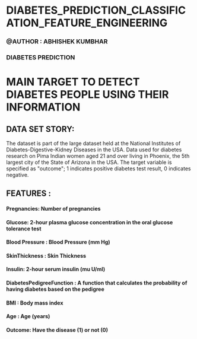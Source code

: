# DIABETES_PREDICTION_CLASSIFICATION_FEATURE_ENGINEERING
### @AUTHOR : ABHISHEK KUMBHAR
### DIABETES PREDICTION

# MAIN TARGET TO DETECT DIABETES PEOPLE USING THEIR INFORMATION

## DATA SET STORY:
 The dataset is part of the large dataset held at the National
 Institutes of Diabetes-Digestive-Kidney Diseases in the USA.
 Data used for diabetes research on Pima Indian women aged 21 and
 over living in Phoenix, the 5th largest city of the State of Arizona
 in the USA.
 The target variable is specified as "outcome"; 1 indicates positive
 diabetes test result, 0 indicates negative.
 


## FEATURES :
#### Pregnancies: Number of pregnancies
#### Glucose: 2-hour plasma glucose concentration in the oral glucose tolerance test
#### Blood Pressure : Blood Pressure (mm Hg)
#### SkinThickness : Skin Thickness
#### Insulin: 2-hour serum insulin (mu U/ml)
#### DiabetesPedigreeFunction : A function that calculates the probability of having diabetes based on the pedigree
#### BMI : Body mass index
#### Age : Age (years)
#### Outcome: Have the disease (1) or not (0)
